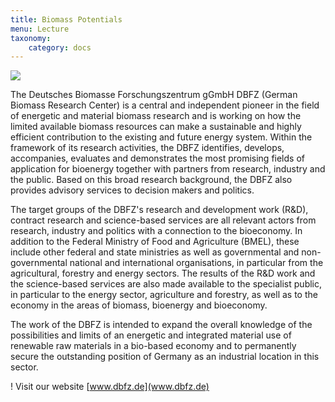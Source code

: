 ```yaml
---
title: Biomass Potentials
menu: Lecture
taxonomy:
    category: docs
---
```


![](dfbz.jpg?resize=200,200)

The Deutsches Biomasse Forschungszentrum gGmbH DBFZ (German Biomass Research Center) is a central and independent pioneer in the field of energetic and material biomass research and is working on how the limited available biomass resources can make a sustainable and highly efficient contribution to the existing and future energy system. Within the framework of its research activities, the DBFZ identifies, develops, accompanies, evaluates and demonstrates the most promising fields of application for bioenergy together with partners from research, industry and the public. Based on this broad research background, the DBFZ also provides advisory services to decision makers and politics.

The target groups of the DBFZ's research and development work (R&D), contract research and science-based services are all relevant actors from research, industry and politics with a connection to the bioeconomy. In addition to the Federal Ministry of Food and Agriculture (BMEL), these include other federal and state ministries as well as governmental and non-governmental national and international organisations, in particular from the agricultural, forestry and energy sectors. The results of the R&D work and the science-based services are also made available to the specialist public, in particular to the energy sector, agriculture and forestry, as well as to the economy in the areas of biomass, bioenergy and bioeconomy.

The work of the DBFZ is intended to expand the overall knowledge of the possibilities and limits of an energetic and integrated material use of renewable raw materials in a bio-based economy and to permanently secure the outstanding position of Germany as an industrial location in this sector.

! Visit our website [www.dbfz.de](www.dbfz.de)
